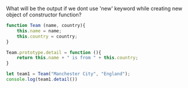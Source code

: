 
What will be the output if we dont use 'new' keyword
while creating new object of constructor function?

```javascript
function Team (name, country){
    this.name = name;
    this.country = country;
}

Team.prototype.detail = function (){
    return this.name + " is from " + this.country;
}

let team1 = Team("Manchester City", "England");
console.log(team1.detail())
```